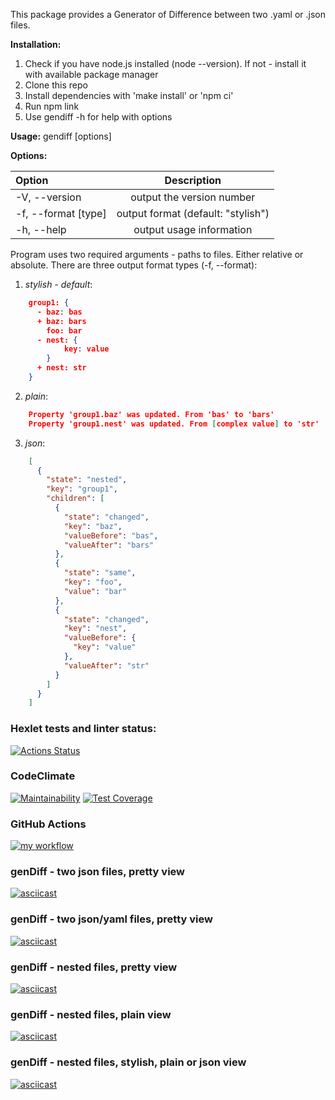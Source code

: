 This package provides a Generator of Difference between two .yaml or .json files.

**Installation:**
1. Check if you have node.js installed (node --version). If not - install it with available package manager
2. Clone this repo
3. Install dependencies with 'make install' or 'npm ci'
4. Run npm link
5. Use gendiff -h for help with options

**Usage:** gendiff [options] <filepath1> <filepath2>

**Options:**

| Option |Description  |
| :---        |    :----:   |
| -V, --version     | output the version number       |
| -f, --format [type]   | output format (default: "stylish")        |
| -h, --help   | output usage information        |

Program uses two required arguments - paths to files. Either relative or absolute.
There are three output format types (-f, --format):
1.  _stylish - default_:
```json
    group1: {
      - baz: bas
      + baz: bars
        foo: bar
      - nest: {
            key: value
        }
      + nest: str
    }
```
2. _plain_:
```json lines
    Property 'group1.baz' was updated. From 'bas' to 'bars'
    Property 'group1.nest' was updated. From [complex value] to 'str'
```
3. _json_:
```json
    [
      {
        "state": "nested",
        "key": "group1",
        "children": [
          {
            "state": "changed",
            "key": "baz",
            "valueBefore": "bas",
            "valueAfter": "bars"
          },
          {
            "state": "same",
            "key": "foo",
            "value": "bar"
          },
          {
            "state": "changed",
            "key": "nest",
            "valueBefore": {
              "key": "value"
            },
            "valueAfter": "str"
          }
        ]
      }
    ]
```

### Hexlet tests and linter status:
[![Actions Status](https://github.com/nidges/backend-project-lvl2/workflows/hexlet-check/badge.svg)](https://github.com/nidges/backend-project-lvl2/actions)

### CodeClimate
[![Maintainability](https://api.codeclimate.com/v1/badges/dd3647cd07c204c32ab5/maintainability)](https://codeclimate.com/github/nidges/backend-project-lvl2/maintainability)
[![Test Coverage](https://api.codeclimate.com/v1/badges/dd3647cd07c204c32ab5/test_coverage)](https://codeclimate.com/github/nidges/backend-project-lvl2/test_coverage)

### GitHub Actions
[![my workflow](https://github.com/nidges/backend-project-lvl2/actions/workflows/my-workflow.yml/badge.svg?event=push)](https://github.com/nidges/backend-project-lvl2/actions/workflows/my-workflow.yml)
  
### genDiff - two json files, pretty view
[![asciicast](https://asciinema.org/a/NNS08MaudOYBwbw0YsXet4v0M.svg)](https://asciinema.org/a/NNS08MaudOYBwbw0YsXet4v0M)
### genDiff - two json/yaml files, pretty view
[![asciicast](https://asciinema.org/a/4NBqpdIr5SWBXfDbHpHEP9hqm.svg)](https://asciinema.org/a/4NBqpdIr5SWBXfDbHpHEP9hqm)
### genDiff - nested files, pretty view
[![asciicast](https://asciinema.org/a/Ox3ZAahytTrwEGGh3NqRpYJO9.svg)](https://asciinema.org/a/Ox3ZAahytTrwEGGh3NqRpYJO9)
### genDiff - nested files, plain view
[![asciicast](https://asciinema.org/a/fcDIWYE988JQLwG9thT6ldqys.svg)](https://asciinema.org/a/fcDIWYE988JQLwG9thT6ldqys)
### genDiff - nested files, stylish, plain or json view
[![asciicast](https://asciinema.org/a/JMoLawvXXZOHxB7OZ9DoCnDBZ.svg)](https://asciinema.org/a/JMoLawvXXZOHxB7OZ9DoCnDBZ)
